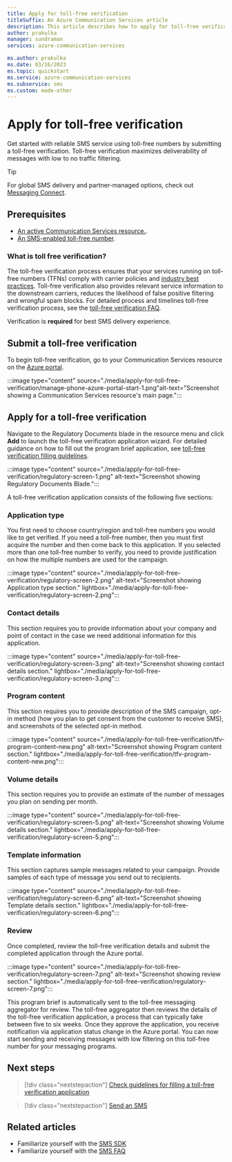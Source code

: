 ```yaml
---
title: Apply for toll-free verification
titleSuffix: An Azure Communication Services article 
description: This article describes how to apply for toll-free verification.
author: prakulka
manager: sundraman
services: azure-communication-services

ms.author: prakulka
ms.date: 03/16/2023
ms.topic: quickstart
ms.service: azure-communication-services
ms.subservice: sms
ms.custom: mode-other
---
```


# Apply for toll-free verification

Get started with reliable SMS service using toll-free numbers by submitting a toll-free verification. Toll-free verification maximizes deliverability of messages with low to no traffic filtering.

> [!TIP]
> For global SMS delivery and partner-managed options, check out [Messaging Connect](../../concepts/sms/messaging-connect.md).

## Prerequisites
- [An active Communication Services resource.](../create-communication-resource.md).
- [An SMS-enabled toll-free number](../telephony/get-phone-number.md).
  
### What is toll free verification?

The toll-free verification process ensures that your services running on toll-free numbers (TFNs) comply with carrier policies and [industry best practices](../../concepts/sms/messaging-policy.md). Toll-free verification also provides relevant service information to the downstream carriers, reduces the likelihood of false positive filtering and wrongful spam blocks. For detailed process and timelines toll-free verification process, see the [toll-free verification FAQ](../../concepts/sms/sms-faq.md#toll-free-verification).

Verification is **required** for best SMS delivery experience.

## Submit a toll-free verification

To begin toll-free verification, go to your Communication Services resource on the [Azure portal](https://portal.azure.com).

:::image type="content" source="./media/apply-for-toll-free-verification/manage-phone-azure-portal-start-1.png"alt-text="Screenshot showing a Communication Services resource's main page.":::

## Apply for a toll-free verification

Navigate to the Regulatory Documents blade in the resource menu and click **Add** to launch the toll-free verification application wizard. For detailed guidance on how to fill out the program brief application, see [toll-free verification filling guidelines](../../concepts/sms/toll-free-verification-guidelines.md). 

:::image type="content" source="./media/apply-for-toll-free-verification/regulatory-screen-1.png" alt-text="Screenshot showing Regulatory Documents Blade.":::

A toll-free verification application consists of the following five sections:

### Application type

You first need to choose country/region and toll-free numbers you would like to get verified. If you need a toll-free number, then you must first acquire the number and then come back to this application. If you selected more than one toll-free number to verify, you need to provide justification on how the multiple numbers are used for the campaign. 

:::image type="content" source="./media/apply-for-toll-free-verification/regulatory-screen-2.png" alt-text="Screenshot showing Application type section." lightbox="./media/apply-for-toll-free-verification/regulatory-screen-2.png":::

### Contact details

This section requires you to provide information about your company and point of contact in the case we need additional information for this application.

:::image type="content" source="./media/apply-for-toll-free-verification/regulatory-screen-3.png" alt-text="Screenshot showing contact details section." lightbox="./media/apply-for-toll-free-verification/regulatory-screen-3.png":::

### Program content

This section requires you to provide description of the SMS campaign, opt-in method (how you plan to get consent from the customer to receive SMS), and screenshots of the selected opt-in method.  

:::image type="content" source="./media/apply-for-toll-free-verification/tfv-program-content-new.png" alt-text="Screenshot showing Program content section." lightbox="./media/apply-for-toll-free-verification/tfv-program-content-new.png":::

### Volume details

This section requires you to provide an estimate of the number of messages you plan on sending per month.

:::image type="content" source="./media/apply-for-toll-free-verification/regulatory-screen-5.png" alt-text="Screenshot showing Volume details section." lightbox="./media/apply-for-toll-free-verification/regulatory-screen-5.png":::

### Template information

This section captures sample messages related to your campaign. Provide samples of each type of message you send out to recipients.

:::image type="content" source="./media/apply-for-toll-free-verification/regulatory-screen-6.png" alt-text="Screenshot showing Template details section." lightbox="./media/apply-for-toll-free-verification/regulatory-screen-6.png":::

### Review

Once completed, review the toll-free verification details and submit the completed application through the Azure portal. 

:::image type="content" source="./media/apply-for-toll-free-verification/regulatory-screen-7.png" alt-text="Screenshot showing review section." lightbox="./media/apply-for-toll-free-verification/regulatory-screen-7.png":::
 
This program brief is automatically sent to the toll-free messaging aggregator for review. The toll-free aggregator then reviews the details of the toll-free verification application, a process that can typically take between five to six weeks. Once they approve the application, you receive notification via application status change in the Azure portal. You can now start sending and receiving messages with low filtering on this toll-free number for your messaging programs.

## Next steps

> [!div class="nextstepaction"]
> [Check guidelines for filling a toll-free verification application](../../concepts/sms/toll-free-verification-guidelines.md)

> [!div class="nextstepaction"]
> [Send an SMS](../sms/send.md)

## Related articles

- Familiarize yourself with the [SMS SDK](../../concepts/sms/sdk-features.md)
- Familiarize yourself with the [SMS FAQ](../../concepts/sms/sms-faq.md)
